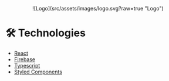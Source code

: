 <p align="center">
![Logo](src/assets/images/logo.svg?raw=true "Logo")
</p>


# 🛠 Technologies

- [React](https://reactjs.org/)
- [Firebase](https://firebase.google.com/)
- [Typescript](https://reactjs.org/)
- [Styled Components](https://styled-components.com/)
